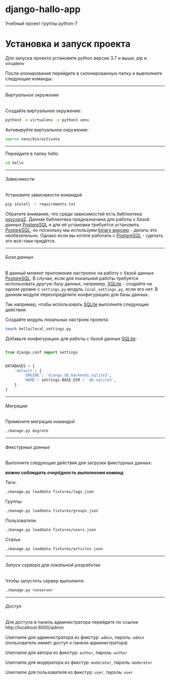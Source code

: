 # django-hallo-app

Учебный проект группы python-7


# Установка и запуск проекта
Для запуска проекта установите python версии 3.7 и выше, pip и virualenv

После клонирования перейдите в склонированную папку и вывполните следующие команды:

--- 
###### Виртуальное окружение
Создайте виртуальное окружение:
```bash
python3 -m virtualenv -p python3 venv
```

Активируйте виртуальное окружение:
```bash
source venv/bin/activate
```
---
Перейдите в папку hello:
```bash
cd hello
```
---
###### Зависимости
Установите зависимости командой

```bash
pip install -r requirements.txt
```

Обратите внимание, что среди зависимостей есть библиотека [psycopg2](https://pypi.org/project/psycopg2/). Данная библиотека предназначена для работы с базой данных [PostgreSQL](https://www.postgresql.org) и для её установки требуется установить [PostgreSQL](https://www.postgresql.org), но поскольку мы используем [binary версию](https://pypi.org/project/psycopg2-binary/) - делать это необязательно. Однако если вы хотите работать с [PostgreSQL](https://www.postgresql.org) - сделать это всё-таки придётся. 

---
###### База данных

В данный момент приложение настроено на работу с базой данных [PostgreSQL](https://www.postgresql.org). В случае, если для локальной работы требуется использовать другую базу данных, например, [SQLite](https://www.sqlite.org/index.html) - создайте на одном уровне с `settings.py` модуль `local_settings.py`, если его нет. В данном модуле переопределите конфигурацию для базы данных.

Так например, чтобы использовать [SQLite](https://www.sqlite.org/index.html) выполните следующие действия:

Создайте модуль локальных настроек проекта:
```bash
touch hello/local_settings.py
```

Добавьте конфигурацию для работы с базой данных [SQLite](https://www.sqlite.org/index.html):

```python

from django.conf import settings


DATABASES = {
    'default': {
        'ENGINE': 'django.db.backends.sqlite3',
        'NAME': settings.BASE_DIR / 'db.sqlite3',
    }
}
```

---
###### Миграции
Примените миграции командой
```bash
./manage.py migrate
```

---
###### Фикстурные данные

Выполните следующие действия для загрузки фикстурных данных:

___важно соблюдать очерёдность выполнения команд___

Теги:
```bash
./manage.py loaddata fixtures/tags.json
```

Группы:
```bash
./manage.py loaddata fixtures/groups.json
```

Пользователи
```bash
./manage.py loaddata fixtures/users.json
```

Статьи
```bash
./manage.py loaddata fixtures/articles.json
```

___
###### Запуск сервера для локальной разработки

Чтобы запустить сервер выполните:

```bash
./manage.py runserver
```

___
###### Доступ

Для доступа в панель администратора перейдите по ссылке http://localhost:8000/admin


Username для администратора из фикстур: `admin`, пароль: `admin` (пользователь иммет доступ к панели администратора)

Username для автора из фикстур: `author`, пароль: `author`

Username для модератора из фикстур: `moderator`, пароль: `moderator`

Username для пользователя из фикстур: `user`, пароль: `user`
